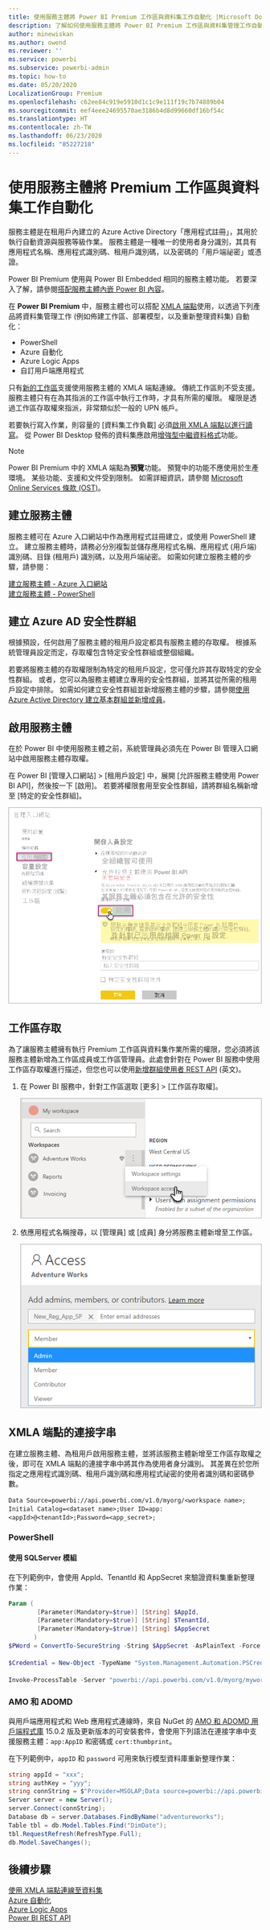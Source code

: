 ```yaml
---
title: 使用服務主體將 Power BI Premium 工作區與資料集工作自動化 |Microsoft Docs
description: 了解如何使用服務主體將 Power BI Premium 工作區與資料集管理工作自動化。
author: minewiskan
ms.author: owend
ms.reviewer: ''
ms.service: powerbi
ms.subservice: powerbi-admin
ms.topic: how-to
ms.date: 05/20/2020
LocalizationGroup: Premium
ms.openlocfilehash: c62ee84c919e5910d1c1c9e111f19c7b74889b04
ms.sourcegitcommit: eef4eee24695570ae3186b4d8d99660df16bf54c
ms.translationtype: HT
ms.contentlocale: zh-TW
ms.lasthandoff: 06/23/2020
ms.locfileid: "85227218"
---
```

# <a name="automate-premium-workspace-and-dataset-tasks-with-service-principals"></a>使用服務主體將 Premium 工作區與資料集工作自動化

服務主體是在租用戶內建立的 Azure Active Directory「應用程式註冊」，其用於執行自動資源與服務等級作業。 服務主體是一種唯一的使用者身分識別，其具有應用程式名稱、應用程式識別碼、租用戶識別碼，以及密碼的「用戶端祕密」或憑證。

Power BI Premium 使用與 Power BI Embedded 相同的服務主體功能。 若要深入了解，請參閱[搭配服務主體內嵌 Power BI 內容](../developer/embedded/embed-service-principal.md)。

在 **Power BI Premium** 中，服務主體也可以搭配 [XMLA 端點](service-premium-connect-tools.md)使用，以透過下列產品將資料集管理工作 (例如佈建工作區、部署模型，以及重新整理資料集) 自動化：

- PowerShell
- Azure 自動化
- Azure Logic Apps
- 自訂用戶端應用程式

只有[新的工作區](../collaborate-share/service-new-workspaces.md)支援使用服務主體的 XMLA 端點連線。 傳統工作區則不受支援。 服務主體只有在為其指派的工作區中執行工作時，才具有所需的權限。 權限是透過工作區存取權來指派，非常類似於一般的 UPN 帳戶。

若要執行寫入作業，則容量的 [資料集工作負載] 必須[啟用 XMLA 端點以進行讀寫](service-premium-connect-tools.md#enable-xmla-read-write)。 從 Power BI Desktop 發佈的資料集應啟用[增強型中繼資料格式](../connect-data/desktop-enhanced-dataset-metadata.md)功能。

> [!NOTE]
> Power BI Premium 中的 XMLA 端點為**預覽**功能。 預覽中的功能不應使用於生產環境。 某些功能、支援和文件受到限制。  如需詳細資訊，請參閱 [Microsoft Online Services 條款 (OST)](https://www.microsoft.com/licensing/product-licensing/products?rtc=1)。

## <a name="create-a-service-principal"></a>建立服務主體

服務主體可在 Azure 入口網站中作為應用程式註冊建立，或使用 PowerShell 建立。 建立服務主體時，請務必分別複製並儲存應用程式名稱、應用程式 (用戶端) 識別碼、目錄 (租用戶) 識別碼，以及用戶端祕密。 如需如何建立服務主體的步驟，請參閱：

[建立服務主體 - Azure 入口網站](https://docs.microsoft.com/azure/active-directory/develop/howto-create-service-principal-portal)   
[建立服務主體 - PowerShell](https://docs.microsoft.com/azure/active-directory/develop/howto-authenticate-service-principal-powershell)

## <a name="create-an-azure-ad-security-group"></a>建立 Azure AD 安全性群組

根據預設，任何啟用了服務主體的租用戶設定都具有服務主體的存取權。 根據系統管理員設定而定，存取權包含特定安全性群組或整個組織。

若要將服務主體的存取權限制為特定的租用戶設定，您可僅允許其存取特定的安全性群組。 或者，您可以為服務主體建立專用的安全性群組，並將其從所需的租用戶設定中排除。 如需如何建立安全性群組並新增服務主體的步驟，請參閱[使用 Azure Active Directory 建立基本群組並新增成員](https://docs.microsoft.com/azure/active-directory/fundamentals/active-directory-groups-create-azure-portal)。

## <a name="enable-service-principals"></a>啟用服務主體

在於 Power BI 中使用服務主體之前，系統管理員必須先在 Power BI 管理入口網站中啟用服務主體存取權。

在 Power BI [管理入口網站] > [租用戶設定] 中，展開 [允許服務主體使用 Power BI API]，然後按一下 [啟用]。 若要將權限套用至安全性群組，請將群組名稱新增至 [特定的安全性群組]。

![工作區設定](media/service-premium-service-principal/admin-portal.png)

## <a name="workspace-access"></a>工作區存取

為了讓服務主體擁有執行 Premium 工作區與資料集作業所需的權限，您必須將該服務主體新增為工作區成員或工作區管理員。此處會針對在 Power BI 服務中使用工作區存取權進行描述，但您也可以使用[新增群組使用者 REST API](https://docs.microsoft.com/rest/api/power-bi/groups/addgroupuser) (英文)。

1. 在 Power BI 服務中，針對工作區選取 [更多] > [工作區存取權]。

    ![工作區設定](media/service-premium-service-principal/workspace-access.png)

2. 依應用程式名稱搜尋，以 [管理員] 或 [成員] 身分將服務主體新增至工作區。

    ![工作區管理員](media/service-premium-service-principal/add-service-principal-in-the-UI.png)

## <a name="connection-strings-for-the-xmla-endpoint"></a>XMLA 端點的連接字串

在建立服務主體、為租用戶啟用服務主體，並將該服務主體新增至工作區存取權之後，即可在 XMLA 端點的連接字串中將其作為使用者身分識別。 其差異在於您所指定之應用程式識別碼、租用戶識別碼和應用程式祕密的使用者識別碼和密碼參數。

`Data Source=powerbi://api.powerbi.com/v1.0/myorg/<workspace name>; Initial Catalog=<dataset name>;User ID=app:<appId>@<tenantId>;Password=<app_secret>;`

### <a name="powershell"></a>PowerShell

#### <a name="using-sqlserver-module"></a>使用 SQLServer 模組

在下列範例中，會使用 AppId、TenantId 和 AppSecret 來驗證資料集重新整理作業：

```powershell
Param (
        [Parameter(Mandatory=$true)] [String] $AppId,
        [Parameter(Mandatory=$true)] [String] $TenantId,
        [Parameter(Mandatory=$true)] [String] $AppSecret
       )
$PWord = ConvertTo-SecureString -String $AppSecret -AsPlainText -Force

$Credential = New-Object -TypeName "System.Management.Automation.PSCredential" -ArgumentList $AppId, $PWord

Invoke-ProcessTable -Server "powerbi://api.powerbi.com/v1.0/myorg/myworkspace" -TableName "mytable" -DatabaseName "mydataset" -RefreshType "Full" -ServicePrincipal -ApplicationId $AppId -TenantId $TenantId -Credential $Credential
```

### <a name="amo-and-adomd"></a>AMO 和 ADOMD

與用戶端應用程式和 Web 應用程式連線時，來自 NuGet 的 [AMO 和 ADOMD 用戶端程式庫](https://docs.microsoft.com/azure/analysis-services/analysis-services-data-providers) 15.0.2 版及更新版本的可安裝套件，會使用下列語法在連接字串中支援服務主體：`app:AppID` 和密碼或 `cert:thumbprint`。

在下列範例中，`appID` 和 `password` 可用來執行模型資料庫重新整理作業：

```csharp
string appId = "xxx";
string authKey = "yyy";
string connString = $"Provider=MSOLAP;Data source=powerbi://api.powerbi.com/v1.0/<tenant>/<workspacename>;Initial catalog=<datasetname>;User ID=app:{appId};Password={authKey};";
Server server = new Server();
server.Connect(connString);
Database db = server.Databases.FindByName("adventureworks");
Table tbl = db.Model.Tables.Find("DimDate");
tbl.RequestRefresh(RefreshType.Full);
db.Model.SaveChanges();
```

## <a name="next-steps"></a>後續步驟

[使用 XMLA 端點連線至資料集](service-premium-connect-tools.md)  
[Azure 自動化](https://docs.microsoft.com/azure/automation)  
[Azure Logic Apps](https://docs.microsoft.com/azure/logic-apps/)  
[Power BI REST API](https://docs.microsoft.com/rest/api/power-bi/)
